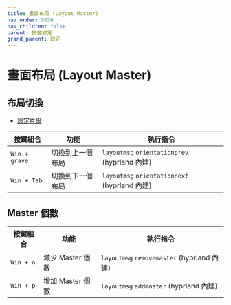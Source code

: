 ```yaml
---
title: 畫面布局 (Layout Master)
nav_order: 5036
has_children: false
parent: 按鍵綁定
grand_parent: 設定
---
```



# 畫面布局 (Layout Master)


## 布局切換

* [設定片段](https://github.com/samwhelp/fedora-hyprland-adjustment/blob/main/prototype/main/hyprland-config/Main/asset/overlay/etc/skel/.config/hypr/hyprland.conf#L315-L316)


| 按鍵組合  | 功能                   | 執行指令               |
| ----------| ---------------------- | ---------------------- |
| `Win + grave` | 切換到上一個布局 | `layoutmsg` `orientationprev` (hyprland 內建) |
| `Win + Tab` | 切換到下一個布局 | `layoutmsg` `orientationnext` (hyprland 內建)  |


## Master 個數


| 按鍵組合  | 功能                   | 執行指令               |
| ----------| ---------------------- | ---------------------- |
| `Win + o` | 減少 Master 個數 | `layoutmsg` `removemaster` (hyprland 內建) |
| `Win + p` | 增加 Master 個數 | `layoutmsg` `addmaster` (hyprland 內建)  |
